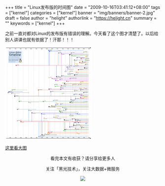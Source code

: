 +++
title = "Linux发布版的时间图"
date = "2009-10-16T03:41:12+08:00"
tags = ["kernel"]
categories = ["kernel"]
banner = "img/banners/banner-2.jpg"
draft = false
author = "helight"
authorlink = "https://helight.cn"
summary = ""
keywords = ["kernel"]
+++

之前一直对都对Linux的发布版有错误的理解。今天看了这个图才清楚了。以后给别人讲课也就有依据了！汗那！！！
<!--more-->
![../../imgs/2009/10/linux-vendor.png](../../imgs/2009/10/linux-vendor-281x300.png)

[这里看大图](../../imgs/2009/10/linux-vendor.png)

<center>
看完本文有收获？请分享给更多人<br>

关注「黑光技术」，关注大数据+微服务<br>

![](/img/qrcode_helight_tech.jpg)
</center>
